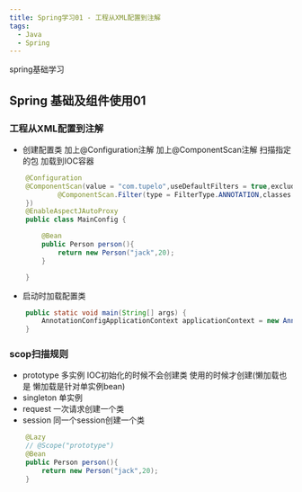 ```yaml
---
title: Spring学习01 - 工程从XML配置到注解
tags:
  - Java
  - Spring
---
```


spring基础学习

## Spring 基础及组件使用01


### 工程从XML配置到注解

- 创建配置类 加上@Configuration注解 加上@ComponentScan注解 扫描指定的包 加载到IOC容器

```java
	@Configuration
	@ComponentScan(value = "com.tupelo",useDefaultFilters = true,excludeFilters = {
	        @ComponentScan.Filter(type = FilterType.ANNOTATION,classes = {Controller.class})
	})
	@EnableAspectJAutoProxy
	public class MainConfig {

	    @Bean
	    public Person person(){
	        return new Person("jack",20);
	    }

	}
```
<!-- more -->

- 启动时加载配置类

```java
	public static void main(String[] args) {
        AnnotationConfigApplicationContext applicationContext = new AnnotationConfigApplicationContext(MainConfig.class);
    }
```

### scop扫描规则

- prototype  多实例 IOC初始化的时候不会创建类 使用的时候才创建(懒加载也是 懒加载是针对单实例bean)
- singleton  单实例
- request    一次请求创建一个类
- session    同一个session创建一个类

```java
	@Lazy
 	// @Scope("prototype")
	@Bean
    public Person person(){
        return new Person("jack",20);
    }

```




